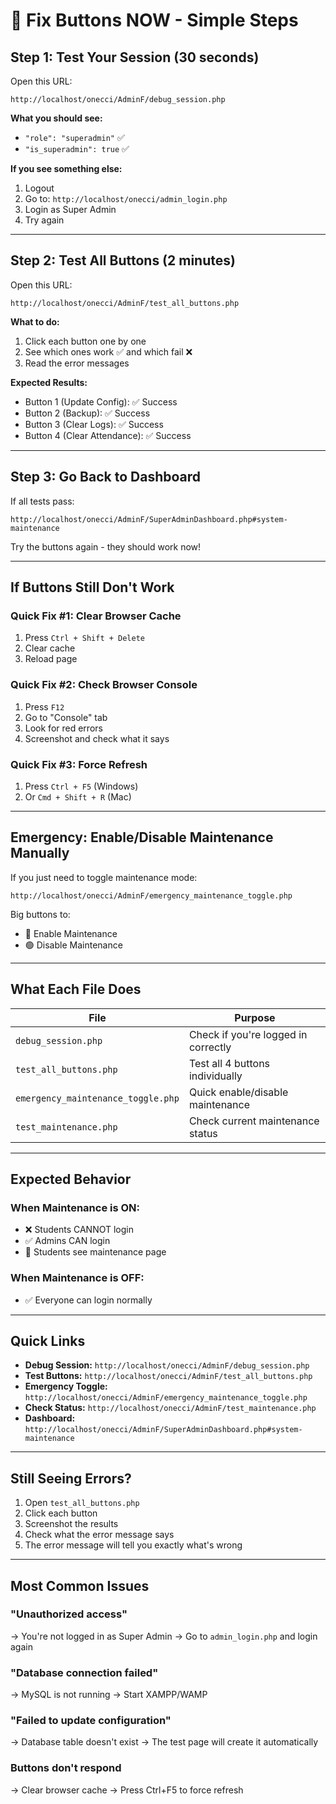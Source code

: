 # 🚀 Fix Buttons NOW - Simple Steps

## Step 1: Test Your Session (30 seconds)

Open this URL:
```
http://localhost/onecci/AdminF/debug_session.php
```

**What you should see:**
- `"role": "superadmin"` ✅
- `"is_superadmin": true` ✅

**If you see something else:**
1. Logout
2. Go to: `http://localhost/onecci/admin_login.php`
3. Login as Super Admin
4. Try again

---

## Step 2: Test All Buttons (2 minutes)

Open this URL:
```
http://localhost/onecci/AdminF/test_all_buttons.php
```

**What to do:**
1. Click each button one by one
2. See which ones work ✅ and which fail ❌
3. Read the error messages

**Expected Results:**
- Button 1 (Update Config): ✅ Success
- Button 2 (Backup): ✅ Success  
- Button 3 (Clear Logs): ✅ Success
- Button 4 (Clear Attendance): ✅ Success

---

## Step 3: Go Back to Dashboard

If all tests pass:
```
http://localhost/onecci/AdminF/SuperAdminDashboard.php#system-maintenance
```

Try the buttons again - they should work now!

---

## If Buttons Still Don't Work

### Quick Fix #1: Clear Browser Cache
1. Press `Ctrl + Shift + Delete`
2. Clear cache
3. Reload page

### Quick Fix #2: Check Browser Console
1. Press `F12`
2. Go to "Console" tab
3. Look for red errors
4. Screenshot and check what it says

### Quick Fix #3: Force Refresh
1. Press `Ctrl + F5` (Windows)
2. Or `Cmd + Shift + R` (Mac)

---

## Emergency: Enable/Disable Maintenance Manually

If you just need to toggle maintenance mode:
```
http://localhost/onecci/AdminF/emergency_maintenance_toggle.php
```

Big buttons to:
- 🔴 Enable Maintenance
- 🟢 Disable Maintenance

---

## What Each File Does

| File | Purpose |
|------|---------|
| `debug_session.php` | Check if you're logged in correctly |
| `test_all_buttons.php` | Test all 4 buttons individually |
| `emergency_maintenance_toggle.php` | Quick enable/disable maintenance |
| `test_maintenance.php` | Check current maintenance status |

---

## Expected Behavior

### When Maintenance is ON:
- ❌ Students CANNOT login
- ✅ Admins CAN login
- 📄 Students see maintenance page

### When Maintenance is OFF:
- ✅ Everyone can login normally

---

## Quick Links

- **Debug Session:** `http://localhost/onecci/AdminF/debug_session.php`
- **Test Buttons:** `http://localhost/onecci/AdminF/test_all_buttons.php`
- **Emergency Toggle:** `http://localhost/onecci/AdminF/emergency_maintenance_toggle.php`
- **Check Status:** `http://localhost/onecci/AdminF/test_maintenance.php`
- **Dashboard:** `http://localhost/onecci/AdminF/SuperAdminDashboard.php#system-maintenance`

---

## Still Seeing Errors?

1. Open `test_all_buttons.php`
2. Click each button
3. Screenshot the results
4. Check what the error message says
5. The error message will tell you exactly what's wrong

---

## Most Common Issues

### "Unauthorized access"
→ You're not logged in as Super Admin
→ Go to `admin_login.php` and login again

### "Database connection failed"
→ MySQL is not running
→ Start XAMPP/WAMP

### "Failed to update configuration"
→ Database table doesn't exist
→ The test page will create it automatically

### Buttons don't respond
→ Clear browser cache
→ Press Ctrl+F5 to force refresh
